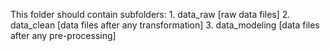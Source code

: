 This folder should contain subfolders:
    1. data_raw [raw data files]
    2. data_clean [data files after any transformation]
    3. data_modeling [data files after any pre-processing]

